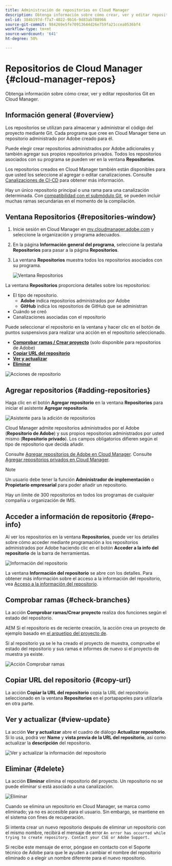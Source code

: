 ```yaml
---
title: Administración de repositorios en Cloud Manager
description: Obtenga información sobre cómo crear, ver y editar repositorios Git en Cloud Manager.
exl-id: 384b197d-f7a7-4022-9b16-9d83ab788966
source-git-commit: 984269e5fe70913644d26e759fa21ccea0536bf4
workflow-type: tm+mt
source-wordcount: '641'
ht-degree: 50%

---
```



# Repositorios de Cloud Manager {#cloud-manager-repos}

Obtenga información sobre cómo crear, ver y editar repositorios Git en Cloud Manager.

## Información general {#overview}

Los repositorios se utilizan para almacenar y administrar el código del proyecto mediante Git. Cada programa que cree en Cloud Manager tiene un repositorio administrado por Adobe creado para él.

Puede elegir crear repositorios administrados por Adobe adicionales y también agregar sus propios repositorios privados. Todos los repositorios asociados con su programa se pueden ver en la ventana **Repositorios**.

Los repositorios creados en Cloud Manager también están disponibles para que usted los seleccione al agregar o editar canalizaciones. Consulte [Canalizaciones de CI-CD](/help/overview/ci-cd-pipelines.md) para obtener más información.

Hay un único repositorio principal o una rama para una canalización determinada. Con [compatibilidad con el submódulo Git](git-submodules.md), se pueden incluir muchas ramas secundarias en el momento de la compilación.

## Ventana Repositorios {#repositories-window}

1. Inicie sesión en Cloud Manager en [my.cloudmanager.adobe.com](https://my.cloudmanager.adobe.com/) y seleccione la organización y programa adecuados.

1. En la página **Información general del programa**, seleccione la pestaña **Repositorios** para pasar a la página **Repositorios**.

1. La ventana **Repositorios** muestra todos los repositorios asociados con su programa.

   ![Ventana Repositorios](assets/repositories.png)

La ventana **Repositorios** proporciona detalles sobre los repositorios:

* El tipo de repositorio.
   * **Adobe** indica repositorios administrados por Adobe
   * **GitHub** indica los repositorios de GitHub que se administran
* Cuándo se creó
* Canalizaciones asociadas con el repositorio

Puede seleccionar el repositorio en la ventana y hacer clic en el botón de puntos suspensivos para realizar una acción en el repositorio seleccionado.

* **[Comprobar ramas / Crear proyecto](#check-branches)** (solo disponible para repositorios de Adobe)
* **[Copiar URL del repositorio](#copy-url)**
* **[Ver y actualizar](#view-update)**
* **[Eliminar](#delete)**

![Acciones de repositorio](assets/repository-actions.png)

## Agregar repositorios {#adding-repositories}

Haga clic en el botón **Agregar repositorio** en la ventana **Repositorios** para iniciar el asistente **Agregar repositorio**.

![Asistente para la adición de repositorios](assets/add-repository-wizard.png)

Cloud Manager admite repositorios administrados por el Adobe (**Repositorio de Adobe**) y sus propios repositorios administrados por usted mismo (**Repositorio privado**). Los campos obligatorios difieren según el tipo de repositorio que decida añadir.

Consulte [Agregar repositorios de Adobe en Cloud Manager](adobe-repositories.md).
Consulte [Agregar repositorios privados en Cloud Manager](private-repositories.md).

>[!NOTE]
>
>Un usuario debe tener la función **Administrador de implementación** o **Propietario empresarial** para poder añadir un repositorio.
>
>Hay un límite de 300 repositorios en todos los programas de cualquier compañía u organización de IMS.

## Acceder a información de repositorio {#repo-info}

Al ver los repositorios en la ventana **Repositorios**, puede ver los detalles sobre cómo acceder mediante programación a los repositorios administrados por Adobe haciendo clic en el botón **Acceder a la info del repositorio** de la barra de herramientas.

![Información del repositorio](assets/access-repo-info.png)

La ventana **Información del repositorio** se abre con los detalles. Para obtener más información sobre el acceso a la información del repositorio, vea [Acceso a la información del repositorio](accessing-repositories.md).

## Comprobar ramas {#check-branches}

La acción **Comprobar ramas/Crear proyecto** realiza dos funciones según el estado del repositorio.

AEM Si el repositorio es de reciente creación, la acción crea un proyecto de ejemplo basado en [el arquetipo del proyecto de](https://experienceleague.adobe.com/es/docs/experience-manager-core-components/using/developing/archetype/overview).

Si al repositorio ya se le ha creado el proyecto de muestra, compruebe el estado del repositorio y sus ramas e informes de nuevo si el proyecto de muestra ya existe.

![Acción Comprobar ramas](assets/check-branches.png)

## Copiar URL del repositorio {#copy-url}

La acción **Copiar la URL del repositorio** copia la URL del repositorio seleccionado en la ventana **Repositorios** en el portapapeles para utilizarla en otra parte.

## Ver y actualizar {#view-update}

La acción **Ver y actualizar** abre el cuadro de diálogo **Actualizar repositorio**. Si lo usa, podrá ver **Name** y **vista previa de la URL del repositorio**, así como actualizar la **descripción** del repositorio.

![Ver y actualizar la información del repositorio](assets/update-repository.png)

## Eliminar {#delete}

La acción **Eliminar** elimina el repositorio del proyecto. Un repositorio no se puede eliminar si está asociado a una canalización.

![Eliminar](assets/delete.png)

Cuando se elimina un repositorio en Cloud Manager, se marca como eliminado; ya no es accesible para el usuario. Sin embargo, se mantiene en el sistema con fines de recuperación.

Si intenta crear un nuevo repositorio después de eliminar un repositorio con el mismo nombre, recibirá el mensaje de error `An error has occurred while trying to create repository. Contact your CSE or Adobe Support.`

Si recibe este mensaje de error, póngase en contacto con el Soporte técnico de Adobe para que le ayuden a cambiar el nombre del repositorio eliminado o a elegir un nombre diferente para el nuevo repositorio.
